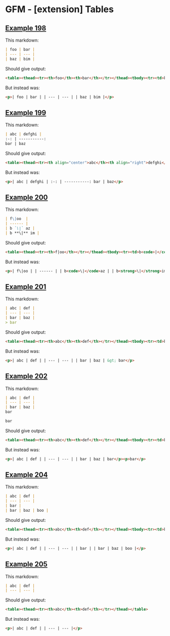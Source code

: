 # GFM - [extension] Tables

## [Example 198](https://github.github.com/gfm/#example-198)

This markdown:

```markdown
| foo | bar |
| --- | --- |
| baz | bim |
```

Should give output:

```html
<table><thead><tr><th>foo</th><th>bar</th></tr></thead><tbody><tr><td>baz</td><td>bim</td></tr></tbody></table>
```

But instead was:

```html
<p>| foo | bar | | --- | --- | | baz | bim |</p>
```
## [Example 199](https://github.github.com/gfm/#example-199)

This markdown:

```markdown
| abc | defghi |
:-: | -----------:
bar | baz
```

Should give output:

```html
<table><thead><tr><th align="center">abc</th><th align="right">defghi</th></tr></thead><tbody><tr><td align="center">bar</td><td align="right">baz</td></tr></tbody></table>
```

But instead was:

```html
<p>| abc | defghi | :-: | -----------: bar | baz</p>
```
## [Example 200](https://github.github.com/gfm/#example-200)

This markdown:

```markdown
| f\|oo  |
| ------ |
| b `\|` az |
| b **\|** im |
```

Should give output:

```html
<table><thead><tr><th>f|oo</th></tr></thead><tbody><tr><td>b<code>|</code>az</td></tr><tr><td>b<strong>|</strong>im</td></tr></tbody></table>
```

But instead was:

```html
<p>| f\|oo | | ------ | | b<code>\|</code>az | | b<strong>\|</strong>im |</p>
```
## [Example 201](https://github.github.com/gfm/#example-201)

This markdown:

```markdown
| abc | def |
| --- | --- |
| bar | baz |
> bar
```

Should give output:

```html
<table><thead><tr><th>abc</th><th>def</th></tr></thead><tbody><tr><td>bar</td><td>baz</td></tr></tbody></table><blockquote><p>bar</p></blockquote>
```

But instead was:

```html
<p>| abc | def | | --- | --- | | bar | baz | &gt; bar</p>
```
## [Example 202](https://github.github.com/gfm/#example-202)

This markdown:

```markdown
| abc | def |
| --- | --- |
| bar | baz |
bar

bar
```

Should give output:

```html
<table><thead><tr><th>abc</th><th>def</th></tr></thead><tbody><tr><td>bar</td><td>baz</td></tr><tr><td>bar</td><td></td></tr></tbody></table><p>bar</p>
```

But instead was:

```html
<p>| abc | def | | --- | --- | | bar | baz | bar</p><p>bar</p>
```
## [Example 204](https://github.github.com/gfm/#example-204)

This markdown:

```markdown
| abc | def |
| --- | --- |
| bar |
| bar | baz | boo |
```

Should give output:

```html
<table><thead><tr><th>abc</th><th>def</th></tr></thead><tbody><tr><td>bar</td><td></td></tr><tr><td>bar</td><td>baz</td></tr></tbody></table>
```

But instead was:

```html
<p>| abc | def | | --- | --- | | bar | | bar | baz | boo |</p>
```
## [Example 205](https://github.github.com/gfm/#example-205)

This markdown:

```markdown
| abc | def |
| --- | --- |
```

Should give output:

```html
<table><thead><tr><th>abc</th><th>def</th></tr></thead></table>
```

But instead was:

```html
<p>| abc | def | | --- | --- |</p>
```
